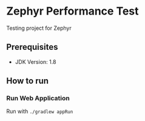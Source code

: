 # Zephyr Performance Test
Testing project for Zephyr

## Prerequisites
* JDK Version: 1.8

## How to run
### Run Web Application
Run with `./gradlew appRun`

